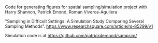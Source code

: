 Code for generating figures for spatial sampling/simulation project with Harry Shannon, Patrick Emond, Roman Viveros-Aguilera

"Sampling in Difficult Settings: A Simulation Study Comparing Several Sampling Methods". https://www.researchsquare.com/article/rs-85299/v1

Simulation code is at https://github.com/patrickdemond/sampsim/
